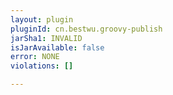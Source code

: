 ```yaml
---
layout: plugin
pluginId: cn.bestwu.groovy-publish
jarSha1: INVALID
isJarAvailable: false
error: NONE
violations: []

---
```

